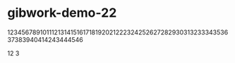 # gibwork-demo-22
12345678910111213141516171819202122232425262728293031323334353637383940414243444546

12
3

